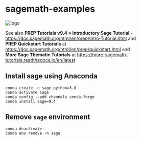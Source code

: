 # sagemath-examples

![logo](https://www.sagemath.org/pix/logo_sagemath+icon_oldstyle.png)

See also **PREP Tutorials v9.4 » Introductory Sage Tutorial** - https://doc.sagemath.org/html/en/prep/Intro-Tutorial.html and <br>
**PREP Quickstart Tutorials** at https://doc.sagemath.org/html/en/prep/quickstart.html and <br>
**More Sage Thematic Tutorials** at https://more-sagemath-tutorials.readthedocs.io/en/latest

## Install sage using Anaconda
```
conda create -n sage python=3.8
conda activate sage
conda config --add channels conda-forge
conda install sage=9.4
```

## Remove `sage` environment
```
conda deactivate
conda env remove -n sage
```
